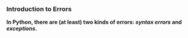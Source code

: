 ### Introduction to Errors

**In Python, there are (at least) two kinds of errors: _syntax errors_ and _exceptions_.**